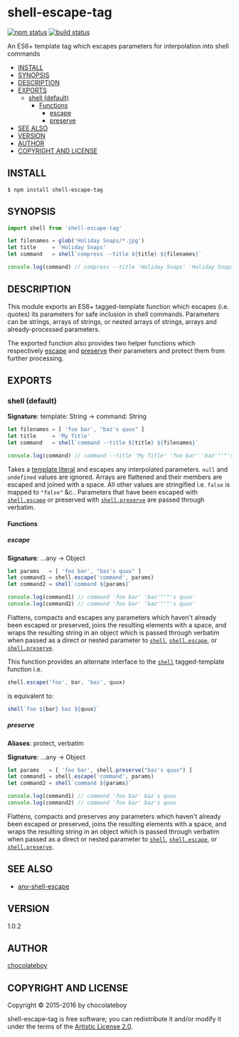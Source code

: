 # shell-escape-tag

[![npm status](http://img.shields.io/npm/v/shell-escape-tag.svg)](https://www.npmjs.org/package/shell-escape-tag)
[![build status](https://secure.travis-ci.org/chocolateboy/shell-escape-tag.svg)](http://travis-ci.org/chocolateboy/shell-escape-tag)

An ES6+ template tag which escapes parameters for interpolation into shell commands

- [INSTALL](#install)
- [SYNOPSIS](#synopsis)
- [DESCRIPTION](#description)
- [EXPORTS](#exports)
  - [shell (default)](#shell-default)
    - [Functions](#functions)
      - [escape](#escape)
      - [preserve](#preserve)
- [SEE ALSO](#see-also)
- [VERSION](#version)
- [AUTHOR](#author)
- [COPYRIGHT AND LICENSE](#copyright-and-license)

## INSTALL

    $ npm install shell-escape-tag

## SYNOPSIS

```javascript
import shell from 'shell-escape-tag'

let filenames = glob('Holiday Snaps/*.jpg')
let title     = 'Holiday Snaps'
let command   = shell`compress --title ${title} ${filenames}`

console.log(command) // compress --title 'Holiday Snaps' 'Holiday Snaps/Pic 1.jpg' 'Holiday Snaps/Pic 2.jpg'
```

## DESCRIPTION

This module exports an ES6+ tagged-template function which escapes (i.e. quotes) its parameters for safe inclusion in
shell commands. Parameters can be strings, arrays of strings, or nested arrays of strings, arrays and already-processed
parameters.

The exported function also provides two helper functions which respectively [escape](#escape) and [preserve](#preserve)
their parameters and protect them from further processing.

## EXPORTS

### shell (default)

**Signature**: template: String → command: String

```javascript
let filenames = [ 'foo bar', "baz's quux" ]
let title     = 'My Title'
let command   = shell`command --title ${title} ${filenames}`

console.log(command) // command --title 'My Title' 'foo bar' 'baz'"'"'s quux'
```

Takes a [template literal](https://developer.mozilla.org/en-US/docs/Web/JavaScript/Reference/Template_literals)
and escapes any interpolated parameters. `null` and `undefined` values are ignored.
Arrays are flattened and their members are escaped and joined with a space.
All other values are stringified i.e. `false` is mapped to `"false"` &c.. Parameters that have been escaped
with [`shell.escape`](#escape) or preserved with [`shell.preserve`](#preserve) are passed through verbatim.

#### Functions

##### escape

**Signature**: ...any → Object

```javascript
let params   = [ 'foo bar', "baz's quux" ]
let command1 = shell.escape('command', params)
let command2 = shell`command ${params}`

console.log(command1) // command 'foo bar' 'baz'"'"'s quux'
console.log(command2) // command 'foo bar' 'baz'"'"'s quux'
```

Flattens, compacts and escapes any parameters which haven't
already been escaped or preserved, joins the resulting elements
with a space, and wraps the resulting string in an object which
is passed through verbatim when passed as a direct or nested
parameter to [`shell`](#shell-default), [`shell.escape`](#escape),
or [`shell.preserve`](#preserve).

This function provides an alternate interface to the
[`shell`](#shell-default) tagged-template function i.e.

```javascript
shell.escape('foo', bar, 'baz', quux)
```

is equivalent to:

```javascript
shell`foo ${bar} baz ${quux}`
```

##### preserve

**Aliases**: protect, verbatim

**Signature**: ...any → Object

```javascript
let params   = [ 'foo bar', shell.preserve("baz's quux") ]
let command1 = shell.escape('command', params)
let command2 = shell`command ${params}`

console.log(command1) // command 'foo bar' baz's quux
console.log(command2) // command 'foo bar' baz's quux
```

Flattens, compacts and preserves any parameters which haven't already
been escaped or preserved, joins the resulting elements with a space,
and wraps the resulting string in an object which is passed through
verbatim when passed as a direct or nested parameter to
[`shell`](#shell-default), [`shell.escape`](#escape), or
[`shell.preserve`](#preserve).

## SEE ALSO

* [any-shell-escape](https://www.npmjs.com/package/any-shell-escape)

## VERSION

1.0.2

## AUTHOR

[chocolateboy](mailto:chocolate@cpan.org)

## COPYRIGHT AND LICENSE

Copyright © 2015-2016 by chocolateboy

shell-escape-tag is free software; you can redistribute it and/or modify it under the
terms of the [Artistic License 2.0](http://www.opensource.org/licenses/artistic-license-2.0.php).
